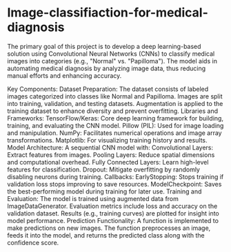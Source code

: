 # Image-classifiaction-for-medical-diagnosis
The primary goal of this project is to develop a deep learning-based solution using Convolutional Neural Networks (CNNs) to classify medical images into categories (e.g., "Normal" vs. "Papilloma"). The model aids in automating medical diagnosis by analyzing image data, thus reducing manual efforts and enhancing accuracy.

Key Components:
Dataset Preparation:
The dataset consists of labeled images categorized into classes like Normal and Papilloma.
Images are split into training, validation, and testing datasets.
Augmentation is applied to the training dataset to enhance diversity and prevent overfitting.
Libraries and Frameworks:
TensorFlow/Keras: Core deep learning framework for building, training, and evaluating the CNN model.
Pillow (PIL): Used for image loading and manipulation.
NumPy: Facilitates numerical operations and image array transformations.
Matplotlib: For visualizing training history and results.
Model Architecture:
A sequential CNN model with:
Convolutional Layers: Extract features from images.
Pooling Layers: Reduce spatial dimensions and computational overhead.
Fully Connected Layers: Learn high-level features for classification.
Dropout: Mitigate overfitting by randomly disabling neurons during training.
Callbacks:
EarlyStopping: Stops training if validation loss stops improving to save resources.
ModelCheckpoint: Saves the best-performing model during training for later use.
Training and Evaluation:
The model is trained using augmented data from ImageDataGenerator.
Evaluation metrics include loss and accuracy on the validation dataset.
Results (e.g., training curves) are plotted for insight into model performance.
Prediction Functionality:
A function is implemented to make predictions on new images.
The function preprocesses an image, feeds it into the model, and returns the predicted class along with the confidence score.
